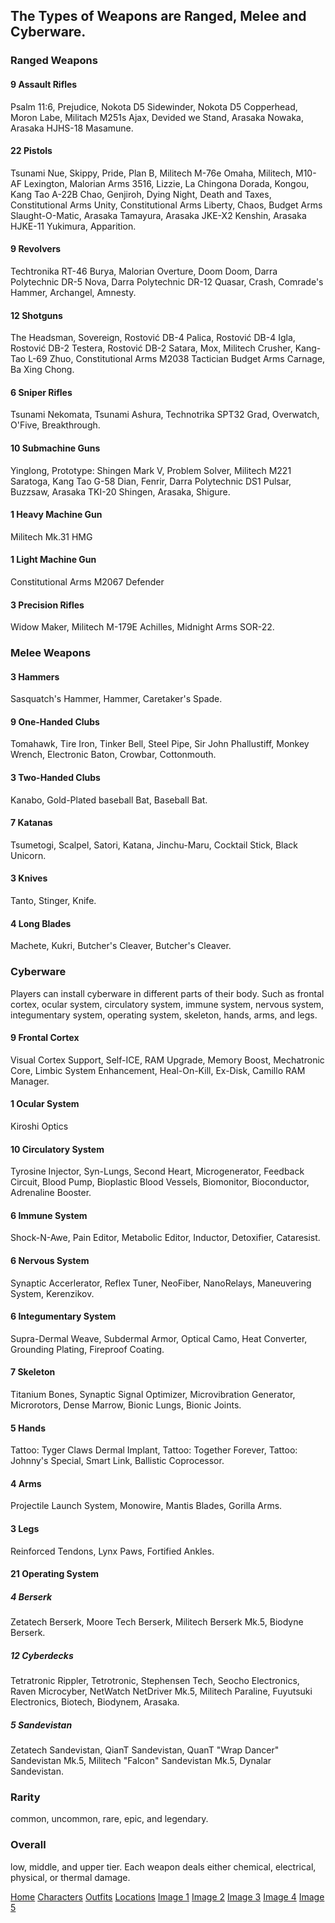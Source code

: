 ## The Types of Weapons are Ranged, Melee and Cyberware.
### Ranged Weapons
#### 9 Assault Rifles
Psalm 11:6, Prejudice, Nokota D5 Sidewinder, Nokota D5 Copperhead, Moron Labe, Militach M251s Ajax, Devided we Stand, Arasaka Nowaka, Arasaka HJHS-18 Masamune.
#### 22 Pistols
Tsunami Nue, Skippy, Pride, Plan B, Militech M-76e Omaha, Militech, M10-AF Lexington, Malorian Arms 3516, Lizzie, La Chingona Dorada, Kongou, Kang Tao A-22B Chao, Genjiroh, Dying Night, Death and Taxes, Constitutional Arms Unity, Constitutional Arms Liberty, Chaos, Budget Arms Slaught-O-Matic, Arasaka Tamayura, Arasaka JKE-X2 Kenshin, Arasaka HJKE-11 Yukimura, Apparition.
#### 9 Revolvers
Techtronika RT-46 Burya, Malorian Overture, Doom Doom, Darra Polytechnic DR-5 Nova, Darra Polytechnic DR-12 Quasar, Crash, Comrade's Hammer, Archangel, Amnesty.
#### 12 Shotguns
The Headsman, Sovereign, Rostović DB-4 Palica, Rostović DB-4 Igla, Rostović DB-2 Testera, Rostović DB-2 Satara, Mox, Militech Crusher, Kang-Tao L-69 Zhuo, Constitutional Arms M2038 Tactician Budget Arms Carnage, Ba Xing Chong.
#### 6 Sniper Rifles
Tsunami Nekomata, Tsunami Ashura, Technotrika SPT32 Grad, Overwatch, O'Five, Breakthrough.
#### 10 Submachine Guns
Yinglong, Prototype: Shingen Mark V, Problem Solver, Militech M221 Saratoga, Kang Tao G-58 Dian, Fenrir, Darra Polytechnic DS1 Pulsar, Buzzsaw, Arasaka TKI-20 Shingen, Arasaka, Shigure.
#### 1 Heavy Machine Gun
Militech Mk.31 HMG 
#### 1 Light Machine Gun
Constitutional Arms M2067 Defender
#### 3 Precision Rifles
Widow Maker, Militech M-179E Achilles, Midnight Arms SOR-22.
### Melee Weapons
#### 3 Hammers
Sasquatch's Hammer, Hammer, Caretaker's Spade.
#### 9 One-Handed Clubs
Tomahawk, Tire Iron, Tinker Bell, Steel Pipe, Sir John Phallustiff, Monkey Wrench, Electronic Baton, Crowbar, Cottonmouth. 
#### 3 Two-Handed Clubs
Kanabo, Gold-Plated baseball Bat, Baseball Bat.
#### 7 Katanas
Tsumetogi, Scalpel, Satori, Katana, Jinchu-Maru, Cocktail Stick, Black Unicorn. 
#### 3 Knives
Tanto, Stinger, Knife.
#### 4 Long Blades
Machete, Kukri, Butcher's Cleaver, Butcher's Cleaver.
### Cyberware
Players can install cyberware in different parts of their body. Such as frontal cortex, ocular system, circulatory system, immune system, nervous system, integumentary system, operating system, skeleton, hands, arms, and legs. 
#### 9 Frontal Cortex
Visual Cortex Support, Self-ICE, RAM Upgrade, Memory Boost, Mechatronic Core, Limbic System Enhancement, Heal-On-Kill, Ex-Disk, Camillo RAM Manager.
#### 1 Ocular System
Kiroshi Optics
#### 10 Circulatory System
Tyrosine Injector, Syn-Lungs, Second Heart, Microgenerator, Feedback Circuit, Blood Pump, Bioplastic Blood Vessels, Biomonitor, Bioconductor, Adrenaline Booster.
#### 6 Immune System
Shock-N-Awe, Pain Editor, Metabolic Editor, Inductor, Detoxifier, Cataresist. 
#### 6 Nervous System
Synaptic Accerlerator, Reflex Tuner, NeoFiber, NanoRelays, Maneuvering System, Kerenzikov.
#### 6 Integumentary System
Supra-Dermal Weave, Subdermal Armor, Optical Camo, Heat Converter, Grounding Plating, Fireproof Coating.
#### 7 Skeleton
Titanium Bones, Synaptic Signal Optimizer, Microvibration Generator, Microrotors, Dense Marrow, Bionic Lungs, Bionic Joints.
#### 5 Hands
Tattoo: Tyger Claws Dermal Implant, Tattoo: Together Forever, Tattoo: Johnny's Special, Smart Link, Ballistic Coprocessor. 
#### 4 Arms
Projectile Launch System, Monowire, Mantis Blades, Gorilla Arms. 
#### 3 Legs
Reinforced Tendons, Lynx Paws, Fortified Ankles. 
#### 21 Operating System
##### 4 Berserk
Zetatech Berserk, Moore Tech Berserk, Militech Berserk Mk.5, Biodyne Berserk. 
##### 12 Cyberdecks
Tetratronic Rippler, Tetrotronic, Stephensen Tech, Seocho Electronics, Raven Microcyber, NetWatch NetDriver Mk.5, Militech Paraline, Fuyutsuki Electronics, Biotech, Biodynem, Arasaka. 
##### 5 Sandevistan
Zetatech Sandevistan, QianT Sandevistan, QuanT "Wrap Dancer" Sandevistan Mk.5, Militech "Falcon" Sandevistan Mk.5, Dynalar Sandevistan.
### Rarity
common, uncommon, rare, epic, and legendary.
### Overall
low, middle, and upper tier. Each weapon deals either chemical, electrical, physical, or thermal damage.

[Home](/Home.md)
[Characters](/Characters.md)
[Outfits](/Outfits.md)
[Locations](/Locations.md)
[Image 1](/3B27B4AE-FB4E-4D03-8B50-A18A97E361FE.webp)
[Image 2](/CBFCB5B4-C619-4E9D-9DD4-CD38FFCC47C2.webp)
[Image 3](/D846B68E-BA63-48CE-82EF-4EE815A74D0E.webp)
[Image 4](/EB5A75B7-BF42-4897-85B3-52A184283D36.webp)
[Image 5](/F59C7B00-0A7B-4BEC-ACA8-AAD1CB0732F9.webp)
